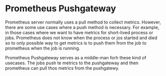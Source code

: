 # Prometheus Pushgateway

Prometheus server normally uses a pull method to collect metrics.
However, there are some use cases where a push method is necessary.
For example, in those cases where we want to have metrics for short-lived process or jobs.
Prometheus does not know when the process or jos started and died so to only possible way to get metrics is to push them from the job to prometheus when the job is running.

Prometheus Pushgateway serves as a middle-man forh these kind of usecases.
The jobs push te metrics to the pushgateway and then prometheus can pull thos metrics from the pushgatewy.
